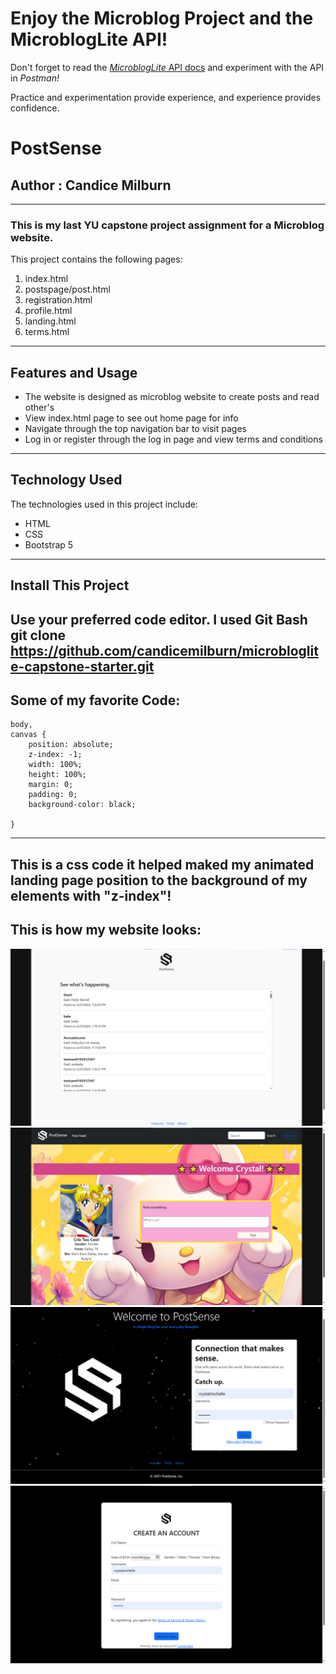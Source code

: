 # Enjoy the Microblog Project and the MicroblogLite API!

Don't forget to read the [*MicroblogLite* API docs](http://microbloglite.us-east-2.elasticbeanstalk.com/docs) and experiment with the API in *Postman!*

Practice and experimentation provide experience, and experience provides confidence.

# PostSense 

## Author : Candice Milburn
---
### This is my last YU capstone project assignment for a Microblog website.
This project contains the following pages:<br>
1. index.html<br>
2. postspage/post.html<br>
3. registration.html<br>
4. profile.html<br>
5. landing.html<br>
6. terms.html<br>
---
## Features and Usage
* The website is designed as microblog website to create posts and read other's
* View index.html page to see out home page for info
* Navigate through the top navigation bar to visit pages 
* Log in or register through the log in page and view terms and conditions
---
## Technology Used
The technologies used in this project include:
  * HTML
  * CSS
  * Bootstrap 5
---
## Install This Project 
Use your preferred code editor. I used Git Bash
git clone https://github.com/candicemilburn/microbloglite-capstone-starter.git
---
## Some of my favorite Code:
``` 
body,
canvas {
    position: absolute;
    z-index: -1;
    width: 100%;
    height: 100%;
    margin: 0;
    padding: 0;
    background-color: black;

}
```

---
This is a css code it helped maked my animated landing page position to the background of my elements with "z-index"!
---
## This is how my website looks:
![Website](https://github.com/candicemilburn/microbloglite-capstone-starter/blob/main/images/ps1.png)
![Website](https://github.com/candicemilburn/microbloglite-capstone-starter/blob/main/images/ps2.png)
![Website](https://github.com/candicemilburn/microbloglite-capstone-starter/blob/main/images/ps3.png)
![Website](https://github.com/candicemilburn/microbloglite-capstone-starter/blob/main/images/ps4.png)

